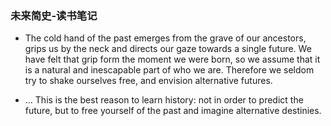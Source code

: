 ### 未来简史-读书笔记

- The cold hand of the past emerges from the grave of our ancestors, grips us by the neck and directs our gaze towards a single future. We have felt that grip form the moment we were born, so we assume that it is a natural and inescapable part of who we are. Therefore we seldom try to shake ourselves free, and envision alternative futures.

- ... This is the best reason to learn history: not in order to predict the future, but to free yourself of the past and imagine alternative destinies.

